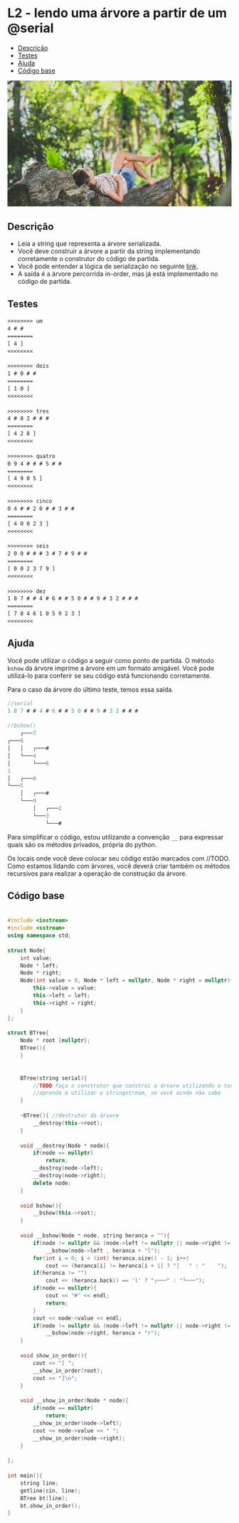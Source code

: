 # L2 - lendo uma árvore a partir de um @serial

<!--TOC_BEGIN-->
- [Descrição](#descrição)
- [Testes](#testes)
- [Ajuda](#ajuda)
- [Código base](#código-base)
<!--TOC_END-->

![_](cover.jpg)

## Descrição

- Leia a string que representa a árvore serializada.
- Você deve construir a árvore a partir da string implementando corretamente o construtor do código de partida.
- Você pode entender a lógica de serialização no seguinte [link](https://www.geeksforgeeks.org/serialize-deserialize-binary-tree/).
- A saída é a árvore percorrida in-order, mas já está implementado no código de partida.

## Testes

```txt
>>>>>>>> um
4 # # 
========
[ 4 ]
<<<<<<<<

>>>>>>>> dois
1 # 0 # # 
========
[ 1 0 ]
<<<<<<<<

>>>>>>>> tres
4 # 8 2 # # # 
========
[ 4 2 8 ]
<<<<<<<<

>>>>>>>> quatro
0 9 4 # # # 5 # # 
========
[ 4 9 0 5 ]
<<<<<<<<

>>>>>>>> cinco
0 4 # # 2 0 # # 3 # # 
========
[ 4 0 0 2 3 ]
<<<<<<<<

>>>>>>>> seis
2 0 0 # # # 3 # 7 # 9 # # 
========
[ 0 0 2 3 7 9 ]
<<<<<<<<

>>>>>>>> dez
1 8 7 # # 4 # 6 # # 5 0 # # 9 # 3 2 # # # 
========
[ 7 8 4 6 1 0 5 9 2 3 ]
<<<<<<<<

```

## Ajuda

Você pode utilizar o código a seguir como ponto de partida. O método `bshow` da árvore imprime a árvore em um formato amigável. Você pode utilizá-lo para conferir se seu código está funcionando corretamente.

Para o caso da árvore do último teste, temos essa saída.

```c
//serial
1 8 7 # # 4 # 6 # # 5 0 # # 9 # 3 2 # # #

//bshow()
    ┌───7
┌───8
│   │   ┌───#
│   └───4
│       └───6
1
│   ┌───0
└───5
    │   ┌───#
    └───9
        │   ┌───2
        └───3
            └───#
```

Para simplificar o código, estou utilizando a convenção `__` para expressar quais são os métodos privados, própria do python.

Os locais onde você deve colocar seu código estão marcados com //TODO. Como estamos lidando com árvores, você deverá criar também os métodos recursivos para realizar a operação de construção da árvore.

## Código base

```cpp

#include <iostream>
#include <sstream>
using namespace std;

struct Node{
    int value;
    Node * left;
    Node * right;
    Node(int value = 0, Node * left = nullptr, Node * right = nullptr){
        this->value = value;
        this->left = left;
        this->right = right;
    }
};

struct BTree{
    Node * root {nullptr};
    BTree(){
    }


    BTree(string serial){
        //TODO faça o construtor que constroi a árvore utilizando o texto
        //aprenda a utilizar o stringstream, se você ainda não sabe
    }

    ~BTree(){ //destrutor da árvore
        __destroy(this->root);
    }

    void __destroy(Node * node){
        if(node == nullptr)
            return;
        __destroy(node->left);
        __destroy(node->right);
        delete node;
    }
    
    void bshow(){
        __bshow(this->root);
    }

    void __bshow(Node * node, string heranca = ""){
        if(node != nullptr && (node->left != nullptr || node->right != nullptr))
            __bshow(node->left , heranca + "l");
        for(int i = 0; i < (int) heranca.size() - 1; i++)
            cout << (heranca[i] != heranca[i + 1] ? "│   " : "    ");
        if(heranca != "")
            cout << (heranca.back() == 'l' ? "┌───" : "└───");
        if(node == nullptr){
            cout << "#" << endl;
            return;
        }
        cout << node->value << endl;
        if(node != nullptr && (node->left != nullptr || node->right != nullptr))
            __bshow(node->right, heranca + "r");
    }

    void show_in_order(){
        cout << "[ ";
        __show_in_order(root);
        cout << "]\n";
    }

    void __show_in_order(Node * node){
        if(node == nullptr)
            return;
        __show_in_order(node->left);
        cout << node->value << " ";
        __show_in_order(node->right);
    }

};

int main(){
    string line;
    getline(cin, line);
    BTree bt(line);
    bt.show_in_order();
}
```